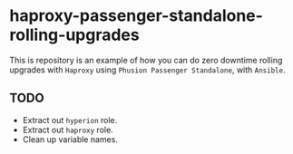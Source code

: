 # haproxy-passenger-standalone-rolling-upgrades

This is repository is an example of how you can do zero downtime rolling upgrades with `Haproxy` using `Phusion Passenger Standalone`, with `Ansible`.

## TODO

- Extract out `hyperion` role.
- Extract out `haproxy` role.
- Clean up variable names.
